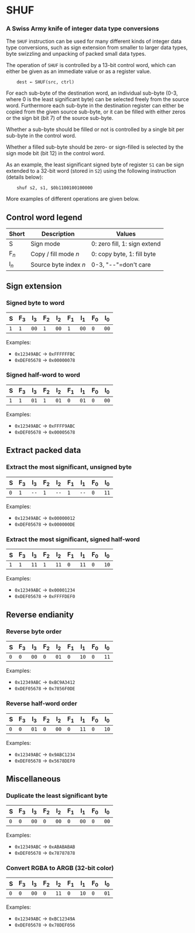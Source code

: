 # SHUF

### A Swiss Army knife of integer data type conversions

The `SHUF` instruction can be used for many different kinds of integer data type conversions, such as sign extension from smaller to larger data types, byte swizzling and unpacking of packed small data types.

The operation of `SHUF` is controlled by a 13-bit control word, which can either be given as an immediate value or as a register value.

```
    dest ← SHUF(src, ctrl)
```

For each sub-byte of the destination word, an individual sub-byte (0-3, where 0 is the least significant byte) can be selected freely from the source word. Furthermore each sub-byte in the destination register can either be copied from the given source sub-byte, or it can be filled with either zeros or the sign bit (bit 7) of the source sub-byte.

Whether a sub-byte should be filled or not is controlled by a single bit per sub-byte in the control word.

Whether a filled sub-byte should be zero- or sign-filled is selected by the sign mode bit (bit 12) in the control word.

As an example, the least significant signed byte of register `S1` can be sign extended to a 32-bit word (stored in `S2`) using the following instruction (details below):

```
    shuf s2, s1, $0b1100100100000
```

More examples of different operations are given below.

## Control word legend
| Short | Description | Values |
|---|---|---|
| S | Sign mode | 0: zero fill, 1: sign extend |
| F<sub>*n*</sub> | Copy / fill mode *n* | 0: copy byte, 1: fill byte |
| I<sub>*n*</sub> | Source byte index *n* | 0-3, "--"=don't care |

## Sign extension

### Signed byte to word
|  S  | F<sub>3</sub> | I<sub>3</sub> | F<sub>2</sub> | I<sub>2</sub> | F<sub>1</sub> | I<sub>1</sub> | F<sub>0</sub> | I<sub>0</sub> |
|-----|---------------|---------------|---------------|---------------|---------------|---------------|---------------|---------------|
| `1` | `1`           | `00`          | `1`           | `00`          | `1`           | `00`          | `0`           | `00`          |

Examples:
- `0x12349ABC` → `0xFFFFFFBC`
- `0xDEF05678` → `0x00000078`

### Signed half-word to word
|  S  | F<sub>3</sub> | I<sub>3</sub> | F<sub>2</sub> | I<sub>2</sub> | F<sub>1</sub> | I<sub>1</sub> | F<sub>0</sub> | I<sub>0</sub> |
|-----|---------------|---------------|---------------|---------------|---------------|---------------|---------------|---------------|
| `1` | `1`           | `01`          | `1`           | `01`          | `0`           | `01`          | `0`           | `00`          |

Examples:
- `0x12349ABC` → `0xFFFF9ABC`
- `0xDEF05678` → `0x00005678`

## Extract packed data
### Extract the most significant, unsigned byte
|  S  | F<sub>3</sub> | I<sub>3</sub> | F<sub>2</sub> | I<sub>2</sub> | F<sub>1</sub> | I<sub>1</sub> | F<sub>0</sub> | I<sub>0</sub> |
|-----|---------------|---------------|---------------|---------------|---------------|---------------|---------------|---------------|
| `0` | `1`           | `--`          | `1`           | `--`          | `1`           | `--`          | `0`           | `11`          |

Examples:
- `0x12349ABC` → `0x00000012`
- `0xDEF05678` → `0x000000DE`

### Extract the most significant, signed half-word
|  S  | F<sub>3</sub> | I<sub>3</sub> | F<sub>2</sub> | I<sub>2</sub> | F<sub>1</sub> | I<sub>1</sub> | F<sub>0</sub> | I<sub>0</sub> |
|-----|---------------|---------------|---------------|---------------|---------------|---------------|---------------|---------------|
| `1` | `1`           | `11`          | `1`           | `11`          | `0`           | `11`          | `0`           | `10`          |

Examples:
- `0x12349ABC` → `0x00001234`
- `0xDEF05678` → `0xFFFFDEF0`

## Reverse endianity
### Reverse byte order
|  S  | F<sub>3</sub> | I<sub>3</sub> | F<sub>2</sub> | I<sub>2</sub> | F<sub>1</sub> | I<sub>1</sub> | F<sub>0</sub> | I<sub>0</sub> |
|-----|---------------|---------------|---------------|---------------|---------------|---------------|---------------|---------------|
| `0` | `0`           | `00`          | `0`           | `01`          | `0`           | `10`          | `0`           | `11`          |

Examples:
- `0x12349ABC` → `0xBC9A3412`
- `0xDEF05678` → `0x7856F0DE`

### Reverse half-word order
|  S  | F<sub>3</sub> | I<sub>3</sub> | F<sub>2</sub> | I<sub>2</sub> | F<sub>1</sub> | I<sub>1</sub> | F<sub>0</sub> | I<sub>0</sub> |
|-----|---------------|---------------|---------------|---------------|---------------|---------------|---------------|---------------|
| `0` | `0`           | `01`          | `0`           | `00`          | `0`           | `11`          | `0`           | `10`          |

Examples:
- `0x12349ABC` → `0x9ABC1234`
- `0xDEF05678` → `0x5678DEF0`


## Miscellaneous
### Duplicate the least significant byte
|  S  | F<sub>3</sub> | I<sub>3</sub> | F<sub>2</sub> | I<sub>2</sub> | F<sub>1</sub> | I<sub>1</sub> | F<sub>0</sub> | I<sub>0</sub> |
|-----|---------------|---------------|---------------|---------------|---------------|---------------|---------------|---------------|
| `0` | `0`           | `00`          | `0`           | `00`          | `0`           | `00`          | `0`           | `00`          |

Examples:
- `0x12349ABC` → `0xABABABAB`
- `0xDEF05678` → `0x78787878`

### Convert RGBA to ARGB (32-bit color)
|  S  | F<sub>3</sub> | I<sub>3</sub> | F<sub>2</sub> | I<sub>2</sub> | F<sub>1</sub> | I<sub>1</sub> | F<sub>0</sub> | I<sub>0</sub> |
|-----|---------------|---------------|---------------|---------------|---------------|---------------|---------------|---------------|
| `0` | `0`           | `00`          | `0`           | `11`          | `0`           | `10`          | `0`           | `01`          |

Examples:
- `0x12349ABC` → `0xBC12349A`
- `0xDEF05678` → `0x78DEF056`

